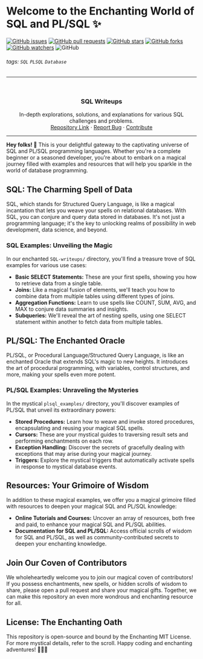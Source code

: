 # Welcome to the Enchanting World of SQL and PL/SQL ✨


[![GitHub issues](https://img.shields.io/github/issues/aintburak/SQL-writeups?style=for-the-badge&labelColor=blue)](https://github.com/aintburak/SQL-writeups/issues) [![GitHub pull requests](https://img.shields.io/github/issues-pr/aintburak/SQL-writeups?style=for-the-badge&labelColor=green)](https://github.com/aintburak/SQL-writeups/pulls)  [![GitHub stars](https://img.shields.io/github/stars/aintburak/SQL-writeups?style=for-the-badge&labelColor=yellow)](https://github.com/aintburak/SQL-writeups/stargazers)  [![GitHub forks](https://img.shields.io/github/forks/aintburak/SQL-writeups?style=for-the-badge&labelColor=orange)](https://github.com/aintburak/SQL-writeups/forks)  [![GitHub watchers](https://img.shields.io/github/watchers/aintburak/SQL-writeups?style=for-the-badge&labelColor=purple)](https://github.com/aintburak/SQL-writeups/watchers)  ![GitHub](https://img.shields.io/github/license/aintburak/SQL-writeups?style=for-the-badge)

###### tags: `SQL` `PLSQL` `Database`

---

<!-- PROJECT LOGO -->
<br />
<div align="center">
  <h3 align="center">SQL Writeups</h3>
  <div align="center">
    In-depth explorations, solutions, and explanations for various SQL challenges and problems.
    <br />
    <a href="https://github.com/aintburak/SQL-writeups">Repository Link</a>
    ·
    <a href="https://github.com/aintburak/SQL-writeups/issues">Report Bug</a>
    ·
    <a href="https://github.com/aintburak/SQL-writeups/pulls">Contribute</a>
  </div>
</div>

---

**Hey folks! 💫**  This is your delightful gateway to the captivating universe of SQL and PL/SQL programming languages. Whether you're a complete beginner or a seasoned developer, you're about to embark on a magical journey filled with examples and resources that will help you sparkle in the world of database programming.

## SQL: The Charming Spell of Data

SQL, which stands for Structured Query Language, is like a magical incantation that lets you weave your spells on relational databases. With SQL, you can conjure and query data stored in databases. It's not just a programming language; it's the key to unlocking realms of possibility in web development, data science, and beyond.

### SQL Examples: Unveiling the Magic

In our enchanted `SQL-writeups/` directory, you'll find a treasure trove of SQL examples for various use cases:

- **Basic SELECT Statements:** These are your first spells, showing you how to retrieve data from a single table.
- **Joins:** Like a magical fusion of elements, we'll teach you how to combine data from multiple tables using different types of joins.
- **Aggregation Functions:** Learn to use spells like COUNT, SUM, AVG, and MAX to conjure data summaries and insights.
- **Subqueries:** We'll reveal the art of nesting spells, using one SELECT statement within another to fetch data from multiple tables.

## PL/SQL: The Enchanted Oracle

PL/SQL, or Procedural Language/Structured Query Language, is like an enchanted Oracle that extends SQL's magic to new heights. It introduces the art of procedural programming, with variables, control structures, and more, making your spells even more potent.

### PL/SQL Examples: Unraveling the Mysteries

In the mystical `plsql_examples/` directory, you'll discover examples of PL/SQL that unveil its extraordinary powers:

- **Stored Procedures:** Learn how to weave and invoke stored procedures, encapsulating and reusing your magical SQL spells.
- **Cursors:** These are your mystical guides to traversing result sets and performing enchantments on each row.
- **Exception Handling:** Discover the secrets of gracefully dealing with exceptions that may arise during your magical journey.
- **Triggers:** Explore the mystical triggers that automatically activate spells in response to mystical database events.

## Resources: Your Grimoire of Wisdom

In addition to these magical examples, we offer you a magical grimoire filled with resources to deepen your magical SQL and PL/SQL knowledge:

- **Online Tutorials and Courses:** Uncover an array of resources, both free and paid, to enhance your magical SQL and PL/SQL abilities.
- **Documentation for SQL and PL/SQL:** Access official scrolls of wisdom for SQL and PL/SQL, as well as community-contributed secrets to deepen your enchanting knowledge.

## Join Our Coven of Contributors


We wholeheartedly welcome you to join our magical coven of contributors! If you possess enchantments, new spells, or hidden scrolls of wisdom to share, please open a pull request and share your magical gifts. Together, we can make this repository an even more wondrous and enchanting resource for all.


## License: The Enchanting Oath

This repository is open-source and bound by the Enchanting MIT License. For more mystical details, refer to the scroll. Happy coding and enchanting adventures! 🌟🔮🌸
